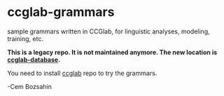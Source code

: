 # ccglab-grammars
sample grammars written in CCGlab, for linguistic analyses, modeling, training, etc.

<b> This is a legacy repo. It is not maintained anymore. The new location is 
  <a href="https://github.com/bozsahin/ccglab-database">ccglab-database</a>.</b>

You need to install <a href="https://github.com/bozsahin/ccglab">ccglab</a> repo to try the
grammars.


-Cem Bozsahin
